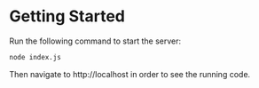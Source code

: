 Getting Started
===============

Run the following command to start the server:

```bash
node index.js
```

Then navigate to http://localhost in order to see the running code.